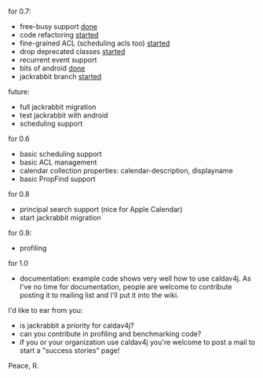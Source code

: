 for 0.7:
  * free-busy support [done](done.md)
  * code refactoring [started](started.md)
  * fine-grained ACL (scheduling acls too) [started](started.md)
  * drop deprecated classes [started](started.md)
  * recurrent event support
  * bits of android [done](done.md)
  * jackrabbit branch [started](started.md)

future:
  * full jackrabbit migration
  * test jackrabbit with android
  * scheduling support

for 0.6
  * basic scheduling support
  * basic ACL management
  * calendar collection properties: calendar-description, displayname
  * basic PropFind support

for 0.8
  * principal search support (nice for Apple Calendar)
  * start jackrabbit migration

for 0.9:
  * profiling

for 1.0
  * documentation: example code shows very well how to use caldav4j. As I've no time for documentation, people are welcome to contribute posting it to mailing list and I'll put it into the wiki.

I'd like to ear from you:
  * is jackrabbit a priority for caldav4j?
  * can you contribute in profiling and benchmarking code?
  * if you or your organization use caldav4j you're welcome to post a mail to start a "success stories" page!

Peace, R.